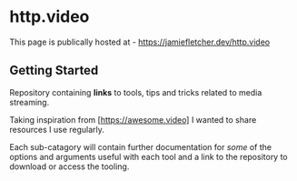 # http.video

This page is publically hosted at - https://jamiefletcher.dev/http.video

## Getting Started
Repository containing **links** to tools, tips and tricks related to media streaming. 

Taking inspiration from [https://awesome.video] I wanted to share resources I use regularly. 

Each sub-catagory will contain further documentation for *some* of the options and arguments useful with each tool and a link to the repository to download or access the tooling. 